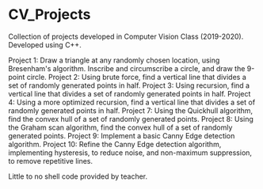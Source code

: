 # CV_Projects
Collection of projects developed in Computer Vision Class (2019-2020). Developed using C++.

Project 1: Draw a triangle at any randomly chosen location, using Bresenham's algorithm. Inscribe and circumscribe a circle, and draw the 9-point circle.
Project 2: Using brute force, find a vertical line that divides a set of randomly generated points in half.
Project 3: Using recursion, find a vertical line that divides a set of randomly generated points in half.
Project 4: Using a more optimized recursion, find a vertical line that divides a set of randomly generated points in half.
Project 7: Using the Quickhull algorithm, find the convex hull of a set of randomly generated points.
Project 8: Using the Graham scan algorithm, find the convex hull of a set of randomly generated points.
Project 9: Implement a basic Canny Edge detection algorithm.
Project 10: Refine the Canny Edge detection algorithm, implementing hysteresis, to reduce noise, and non-maximum suppression, to remove repetitive lines.

Little to no shell code provided by teacher.
